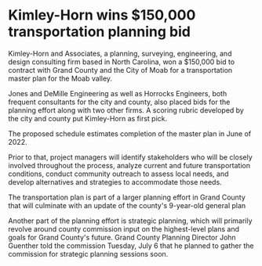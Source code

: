 # Kimley-Horn wins $150,000 transportation planning bid

Kimley-Horn and Associates, a planning, surveying, engineering, and design consulting firm based in North Carolina, won a $150,000 bid to contract with Grand County and the City of Moab for a transportation master plan for the Moab valley.

Jones and DeMille Engineering as well as Horrocks Engineers, both frequent consultants for the city and county, also placed bids for the planning effort along with two other firms. A scoring rubric developed by the city and county put Kimley-Horn as first pick.

The proposed schedule estimates completion of the master plan in June of 2022.

Prior to that, project managers will identify stakeholders who will be closely involved throughout the process, analyze current and future transportation conditions, conduct community outreach to assess local needs, and develop alternatives and strategies to accommodate those needs.

The transportation plan is part of a larger planning effort in Grand County that will culminate with an update of the county's 9-year-old general plan

Another part of the planning effort is strategic planning, which will primarily revolve around county commission input on the highest-level plans and goals for Grand County's future. Grand County Planning Director John Guenther told the commission Tuesday, July 6 that he planned to gather the commission for strategic planning sessions soon.
